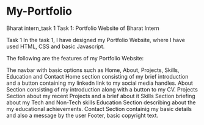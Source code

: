 # My-Portfolio
Bharat intern_task 1
Task 1: Portfolio Website of Bharat Intern

Task 1
In the task 1, I have designed my Portfolio Website, where I have used HTML, CSS and basic Javascript.

The following are the features of my Portfolio Website:

The navbar with basic options such as Home, About, Projects, Skills, Education and Contact
Home section consisting of my brief introduction and a button containing my linkedn link to my social media handles.
About Section consisting of my introduction along with a button to my CV.
Projects Section about my recent Projects and a brief about it
Skills Section briefing about my Tech and Non-Tech skills
Education Section describing about the my educational achievements.
Contact Section containig my basic details and also a message by the user
Footer, basic copyright text.
